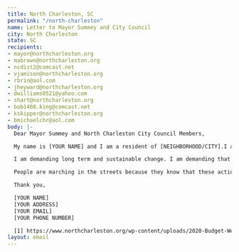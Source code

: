 ```yaml
---
title: North Charleston, SC
permalink: "/north-charleston"
name: Letter to Mayor Summey and City Council
city: North Charleston
state: SC
recipients:
- mayor@northcharleston.org
- mabrown@northcharleston.org
- ncdist2@comcast.net
- vjamison@northcharleston.org
- rbrin@aol.com
- jheyward@northcharleston.org
- dwilliams0521@yahoo.com
- shart@northcharleston.org
- bob1408.king@comcast.net
- kskipper@northcharleston.org
- bmichaelchr@aol.com
body: |-
  Dear Mayor Summey and North Charleston City Council Members,

  My name is [YOUR NAME] and I am a resident of [NEIGHBORHOOD/CITY].I am demanding you reallocate funds from the North Charleston City Police department and invest them into social services that would directly improve the well-being of North Charleston. The budget for 2019 was $35,882,389, and the budget for 2020 is $37,834,665 [1]. This is almost a 6% increase from 2019 to 2020 and an almost 7% increase from 2018 to 2020. The police department encompasses nearly 30% of the total city budget. That money would be better spent on supporting affordable housing, educational opportunities, healthcare, and community outreach programs that are more successful at promoting safe and stable communities than law enforcement. I demand more aggressive financial support be directed to those areas.

  I am demanding long term and sustainable change. I am demanding that the city of North Charleston’s budget be better spent on quality of life for all. In particular for those in Black, Latinx, and Indigenous communities, who are more likely than white residents to be directly affected by police brutality and violence. I also urge the North Charleston City Council to enact legislation that holds police accountable and to overturn policies that allow police to engage in unlawful behavior with impunity.

  People are marching in the streets because they know that these actions will result in a healthier, more just society. I implore you to please listen to the needs of your constituents and take immediate action to address their concerns. Can I count on you to consider an alternative budget that puts a focus on social services rather than criminalization?

  Thank you,

  [YOUR NAME]
  [YOUR ADDRESS]
  [YOUR EMAIL]
  [YOUR PHONE NUMBER]

  [1] https://www.northcharleston.org/wp-content/uploads/2020-Budget-Web.pdf
layout: email
---
```


